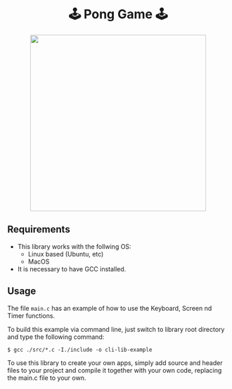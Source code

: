 <h1 align="center">
  🕹️ Pong Game 🕹️
</h1>

<div align="center">
<img src="https://github.com/user-attachments/assets/ba51bc77-c6e1-40a5-88e6-7a9d11811428" width="400px"style=> 
</div>

## Requirements
- This library works with the follwing OS:
   - Linux based (Ubuntu, etc)
   - MacOS
- It is necessary to have GCC installed.

## Usage 
The file `main.c` has an example of how to use the Keyboard, Screen nd Timer functions. 

To build this example via command line, just switch to library root directory and type the following command:
```
$ gcc ./src/*.c -I./include -o cli-lib-example
```

To use this library to create your own apps, simply add source and header files to your project and compile it together with your own code, 
replacing the main.c file to your own.

